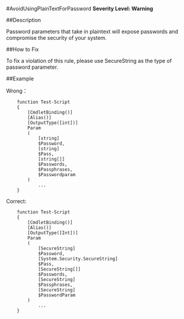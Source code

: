 #AvoidUsingPlainTextForPassword 
**Severity Level: Warning**


##Description

Password parameters that take in plaintext will expose passwords and compromise the security of your system.

##How to Fix

To fix a violation of this rule, please use SecureString as the type of password parameter.

##Example

Wrong： 
```
    function Test-Script
    {
        [CmdletBinding()]
        [Alias()]
        [OutputType([int])]
        Param
        (
            [string]
            $Password,
            [string]
            $Pass,
            [string[]]
            $Passwords,
            $Passphrases,
            $Passwordparam
        )
	        ...
    }
```

Correct: 

```
	function Test-Script
	{
		[CmdletBinding()]
		[Alias()]
		[OutputType([Int])]
		Param
	    (
			[SecureString]
			$Password,
			[System.Security.SecureString]
			$Pass,
			[SecureString[]]
			$Passwords,
			[SecureString]
			$Passphrases,
			[SecureString]
			$PasswordParam
		)
	        ...
	}

```
